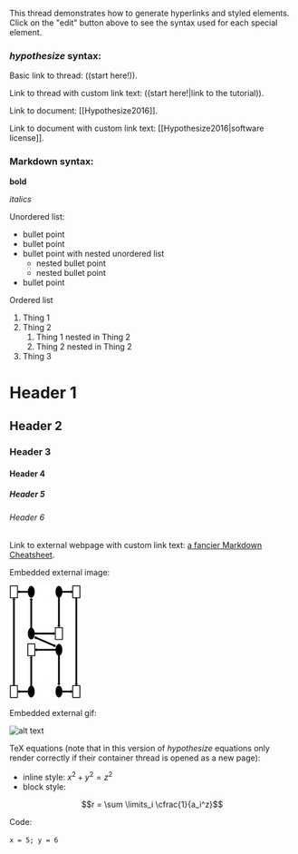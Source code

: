 This thread demonstrates how to generate hyperlinks and styled elements. Click on the "edit" button above to see the syntax used for each special element.

### *hypothesize* syntax:

Basic link to thread: ((start here!)).

Link to thread with custom link text: ((start here!|link to the tutorial)).

Link to document: [[Hypothesize2016]].

Link to document with custom link text: [[Hypothesize2016|software license]].

### Markdown syntax:

**bold**

*italics*

Unordered list:

* bullet point
* bullet point
* bullet point with nested unordered list
    * nested bullet point
    * nested bullet point
* bullet point

Ordered list

1. Thing 1
2. Thing 2
    1. Thing 1 nested in Thing 2
    2. Thing 2 nested in Thing 2
3. Thing 3

# Header 1
## Header 2
### Header 3
#### Header 4
##### Header 5
###### Header 6

Link to external webpage with custom link text: [a fancier Markdown Cheatsheet](https://github.com/adam-p/markdown-here/wiki/Markdown-Cheatsheet).

Embedded external image:

![hypothesize logo](https://raw.githubusercontent.com/rkp8000/hypothesize/master/logo_small.png "hypothesize logo")

Embedded external gif:

![alt text](https://upload.wikimedia.org/wikipedia/commons/1/16/Parallax-scroll-example.gif)

TeX equations (note that in this version of *hypothesize* equations only render correctly if their container thread is opened as a new page):

* inline style: $x^2 + y^2 = z^2$
* block style:

$$r = \sum \limits_i \cfrac{1}{a_i^z}$$

Code:

```x = 5; y = 6```